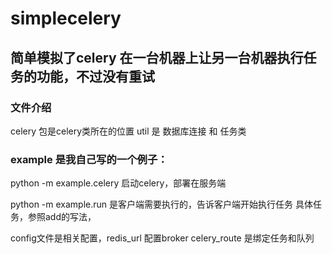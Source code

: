 # simplecelery
## 简单模拟了celery 在一台机器上让另一台机器执行任务的功能，不过没有重试
### 文件介绍
celery 包是celery类所在的位置
util 是 数据库连接 和 任务类


### example 是我自己写的一个例子：
python -m example.celery  启动celery，部署在服务端

python -m example.run 是客户端需要执行的，告诉客户端开始执行任务
具体任务，参照add的写法，

config文件是相关配置，redis_url 配置broker  celery_route 是绑定任务和队列


